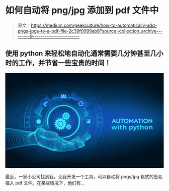 # 如何自动将 png/jpg 添加到 pdf 文件中

> 原文：<https://medium.com/geekculture/how-to-automatically-add-pngs-jpgs-to-a-pdf-file-2c39f0999ab8?source=collection_archive---------9----------------------->

## 使用 python 来轻松地自动化通常需要几分钟甚至几小时的工作，并节省一些宝贵的时间！

![](img/3ddcc1f37e239b9eb960e9d8eb6070bd.png)

最近，一家小公司找到我，让我开发一个工具，可以自动将 pngs/jpg 格式的签名插入 pdf 文件。在某些情况下，他们有…